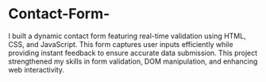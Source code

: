 # Contact-Form-
I built a dynamic contact form featuring real-time validation using HTML, CSS, and JavaScript. This form captures user inputs efficiently while providing instant feedback to ensure accurate data submission. This project strengthened my skills in form validation, DOM manipulation, and enhancing web interactivity.
